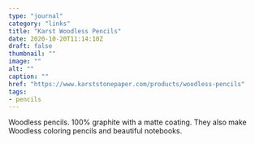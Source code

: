```yaml
---
type: "journal"
category: "links"
title: "Karst Woodless Pencils"
date: 2020-10-20T11:14:10Z
draft: false
thumbnail: ""
image: ""
alt: ""
caption: ""
href: "https://www.karststonepaper.com/products/woodless-pencils"
tags:
- pencils
---
```


Woodless pencils. 100% graphite with a matte coating. They also make Woodless coloring pencils and beautiful notebooks.
